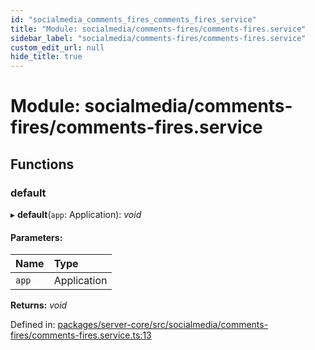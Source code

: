 ```yaml
---
id: "socialmedia_comments_fires_comments_fires_service"
title: "Module: socialmedia/comments-fires/comments-fires.service"
sidebar_label: "socialmedia/comments-fires/comments-fires.service"
custom_edit_url: null
hide_title: true
---
```


# Module: socialmedia/comments-fires/comments-fires.service

## Functions

### default

▸ **default**(`app`: Application): *void*

#### Parameters:

Name | Type |
:------ | :------ |
`app` | Application |

**Returns:** *void*

Defined in: [packages/server-core/src/socialmedia/comments-fires/comments-fires.service.ts:13](https://github.com/xr3ngine/xr3ngine/blob/77d12cea0/packages/server-core/src/socialmedia/comments-fires/comments-fires.service.ts#L13)
